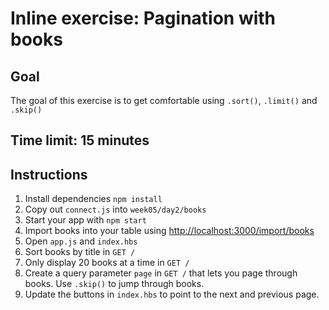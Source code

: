 # Inline exercise: Pagination with books

## Goal

The goal of this exercise is to get comfortable using `.sort()`,
`.limit()` and `.skip()`

## Time limit: 15 minutes

## Instructions

1. Install dependencies `npm install`
1. Copy out `connect.js` into `week05/day2/books`
1. Start your app with `npm start`
1. Import books into your table using [http://localhost:3000/import/books](http://localhost:3000/import/books)
1. Open `app.js` and `index.hbs`
1. Sort books by title in `GET /`
1. Only display 20 books at a time in `GET /`
1. Create a query parameter `page` in `GET /` that lets you page through books.
   Use `.skip()` to jump through books.
1. Update the buttons in `index.hbs` to point to the next and previous page.
